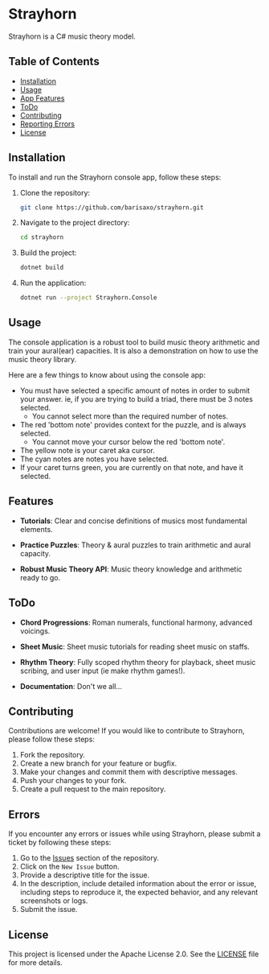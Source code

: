 # Strayhorn

Strayhorn is a C# music theory model.

## Table of Contents

- [Installation](#installation)
- [Usage](#usage)
- [App Features](#features)
- [ToDo](#todo)
- [Contributing](#contributing)
- [Reporting Errors](#Errors)
- [License](#license)

## Installation

To install and run the Strayhorn console app, follow these steps:

1. Clone the repository:
    ```sh
    git clone https://github.com/barisaxo/strayhorn.git
    ```

2. Navigate to the project directory:
    ```sh
    cd strayhorn
    ```

3. Build the project:
    ```sh
    dotnet build
    ```

4. Run the application:
    ```sh
    dotnet run --project Strayhorn.Console
    ```

## Usage

The console application is a robust tool to build music theory arithmetic and train your aural(ear) capacities.
It is also a demonstration on how to use the music theory library.

Here are a few things to know about using the console app:
- You must have selected a specific amount of notes in order to submit your answer. ie, if you are trying to build a triad, there must be 3 notes selected. 
    - You cannot select more than the required number of notes.
- The red 'bottom note' provides context for the puzzle, and is always selected. 
    - You cannot move your cursor below the red 'bottom note'.
- The yellow note is your caret aka cursor.
- The cyan notes are notes you have selected.
- If your caret turns green, you are currently on that note, and have it selected.

## Features

- **Tutorials**: Clear and concise definitions of musics most fundamental elements.

- **Practice Puzzles**: Theory & aural puzzles to train  arithmetic and aural capacity.

- **Robust Music Theory API**: Music theory knowledge and arithmetic ready to go.

## ToDo
    
- **Chord Progressions**: Roman numerals, functional harmony, advanced voicings. 

- **Sheet Music**: Sheet music tutorials for reading sheet music on staffs.

- **Rhythm Theory**: Fully scoped rhythm theory for playback, sheet music scribing, and user input (ie make rhythm games!).

- **Documentation**: Don't we all...

## Contributing

Contributions are welcome! If you would like to contribute to Strayhorn, please follow these steps:

1. Fork the repository.
2. Create a new branch for your feature or bugfix.
3. Make your changes and commit them with descriptive messages.
4. Push your changes to your fork.
5. Create a pull request to the main repository.

## Errors

If you encounter any errors or issues while using Strayhorn, please submit a ticket by following these steps:

1. Go to the [Issues](https://github.com/barisaxo/strayhorn/issues) section of the repository.
2. Click on the `New Issue` button.
3. Provide a descriptive title for the issue.
4. In the description, include detailed information about the error or issue, including steps to reproduce it, the expected behavior, and any relevant screenshots or logs.
5. Submit the issue.

## License

This project is licensed under the Apache License 2.0. See the [LICENSE](http://_vscodecontentref_/0) file for more details.